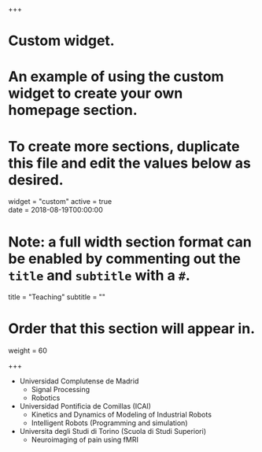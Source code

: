 +++
# Custom widget.
# An example of using the custom widget to create your own homepage section.
# To create more sections, duplicate this file and edit the values below as desired.
widget = "custom"
active = true  
date = 2018-08-19T00:00:00

# Note: a full width section format can be enabled by commenting out the `title` and `subtitle` with a `#`.
title = "Teaching"
subtitle = ""

# Order that this section will appear in.
weight = 60

+++

* Universidad Complutense de Madrid
    - Signal Processing 
    - Robotics 
* Universidad Pontificia de Comillas (ICAI) 
    - Kinetics and Dynamics of Modeling of Industrial Robots 
    - Intelligent Robots (Programming and simulation)
* Universita degli Studi di Torino (Scuola di Studi Superiori)
	- Neuroimaging of pain using fMRI     
